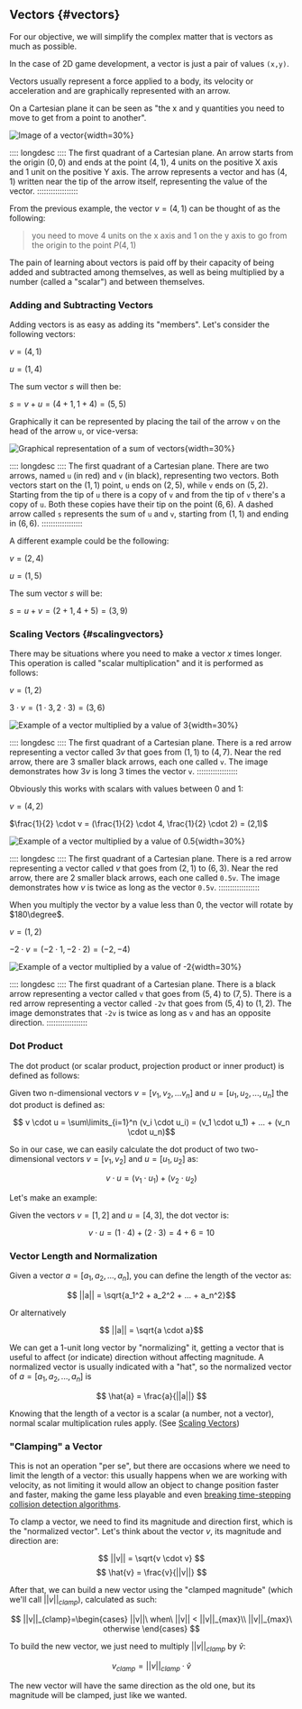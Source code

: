 Vectors {#vectors}
--------

For our objective, we will simplify the complex matter that is vectors as much as possible.

In the case of 2D game development, a vector is just a pair of values `(x,y)`.

Vectors usually represent a force applied to a body, its velocity or acceleration and are graphically represented with an arrow.

On a Cartesian plane it can be seen as "the x and y quantities you need to move to get from a point to another".

![Image of a vector](./images/maths/vector.svg){width=30%}

:::: longdesc ::::
The first quadrant of a Cartesian plane. An arrow starts from the origin $(0,0)$ and ends at the point $(4,1)$, 4 units on the positive X axis and 1 unit on the positive Y axis. The arrow represents a vector and has $(4,1)$ written near the tip of the arrow itself, representing the value of the vector.
::::::::::::::::::

From the previous example, the vector $v=(4,1)$ can be thought of as the following:

> you need to move 4 units on the x axis and 1 on the y axis to go from the origin to the point $P(4,1)$

The pain of learning about vectors is paid off by their capacity of being added and subtracted among themselves, as well as being multiplied by a number (called a "scalar") and between themselves.

### Adding and Subtracting Vectors

Adding vectors is as easy as adding its "members". Let's consider the following vectors:

$v = (4,1)$

$u = (1,4)$

The sum vector $s$ will then be:

$s = v + u = (4+1, 1+4) = (5,5)$

Graphically it can be represented by placing the tail of the arrow `v` on the head of the arrow `u`, or vice-versa:

![Graphical representation of a sum of vectors](./images/maths/vector_sum.svg){width=30%}

:::: longdesc ::::
The first quadrant of a Cartesian plane. There are two arrows, named `u` (in red) and `v` (in black), representing two vectors. Both vectors start on the $(1,1)$ point, `u` ends on $(2,5)$, while `v` ends on $(5,2)$. Starting from the tip of `u` there is a copy of `v` and from the tip of `v` there's a copy of `u`. Both these copies have their tip on the point $(6,6)$. A dashed arrow called `s` represents the sum of `u` and `v`, starting from $(1,1)$ and ending in $(6,6)$.
::::::::::::::::::

A different example could be the following:

$v = (2,4)$

$u = (1,5)$

The sum vector $s$ will be:

$s = u + v = (2+1, 4+5) = (3,9)$

### Scaling Vectors {#scalingvectors}

There may be situations where you need to make a vector $x$ times longer. This operation is called "scalar multiplication" and it is performed as follows:

$v = (1,2)$

$3 \cdot v = (1 \cdot 3, 2 \cdot 3) = (3,6)$

![Example of a vector multiplied by a value of 3](./images/maths/vector_mul_3.svg){width=30%}

:::: longdesc ::::
The first quadrant of a Cartesian plane. There is a red arrow representing a vector called $3v$ that goes from $(1,1)$ to $(4,7)$. Near the red arrow, there are 3 smaller black arrows, each one called `v`. The image demonstrates how $3v$ is long 3 times the vector `v`.
::::::::::::::::::

Obviously this works with scalars with values between $0$ and $1$:

$v = (4,2)$

$\frac{1}{2} \cdot v = (\frac{1}{2} \cdot 4, \frac{1}{2} \cdot 2) = (2,1)$

![Example of a vector multiplied by a value of 0.5](./images/maths/vector_mul_half.svg){width=30%}

:::: longdesc ::::
The first quadrant of a Cartesian plane. There is a red arrow representing a vector called $v$ that goes from $(2,1)$ to $(6,3)$. Near the red arrow, there are 2 smaller black arrows, each one called `0.5v`. The image demonstrates how $v$ is twice as long as the vector `0.5v`.
::::::::::::::::::

When you multiply the vector by a value less than $0$, the vector will rotate by $180\degree$.

$v = (1,2)$

$-2 \cdot v = (-2 \cdot 1, -2 \cdot 2) = (-2, -4)$

![Example of a vector multiplied by a value of -2](./images/maths/vector_mul_minus2.svg){width=30%}

:::: longdesc ::::
The first quadrant of a Cartesian plane. There is a black arrow representing a vector called `v` that goes from $(5,4)$ to $(7,5)$. There is a red arrow representing a vector called `-2v` that goes from $(5,4)$ to $(1,2)$. The image demonstrates that `-2v` is twice as long as `v` and has an opposite direction.
::::::::::::::::::

### Dot Product

The dot product (or scalar product, projection product or inner product) is defined as follows:

Given two n-dimensional vectors $v = [v_1, v_2, ... v_n]$ and $u = [u_1, u_2, ..., u_n]$ the dot product is defined as:

$$ v \cdot u = \sum\limits_{i=1}^n (v_i \cdot u_i) = (v_1 \cdot u_1) + ... + (v_n \cdot u_n)$$

So in our case, we can easily calculate the dot product of two two-dimensional vectors $v = [v_1, v_2]$ and $u = [u_1, u_2]$ as:

$$ v \cdot u = (v_1 \cdot u_1) + (v_2 \cdot u_2)$$

Let's make an example:

Given the vectors $v = [1,2]$ and $u = [4,3]$, the dot vector is:

$$ v \cdot u = (1 \cdot 4) + (2 \cdot 3) = 4 + 6 = 10 $$

### Vector Length and Normalization

Given a vector $a = [a_1, a_2, ..., a_n]$, you can define the length of the vector as:

$$ ||a|| = \sqrt{a_1^2 + a_2^2 + ... + a_n^2}$$

Or alternatively

$$ ||a|| = \sqrt{a \cdot a}$$

We can get a 1-unit long vector by "normalizing" it, getting a vector that is useful to affect (or indicate) direction without affecting magnitude. A normalized vector is usually indicated with a "hat", so the normalized vector of $a = [a_1, a_2, ..., a_n]$ is

$$ \hat{a} = \frac{a}{||a||} $$

Knowing that the length of a vector is a scalar (a number, not a vector), normal scalar multiplication rules apply. (See [Scaling Vectors](#scalingvectors))

### "Clamping" a Vector

This is not an operation "per se", but there are occasions where we need to limit the length of a vector: this usually happens when we are working with velocity, as not limiting it would allow an object to change position faster and faster, making the game less playable and even [breaking time-stepping collision detection algorithms](#bulletthroughpaper).

To clamp a vector, we need to find its magnitude and direction first, which is the "normalized vector". Let's think about the vector $v$, its magnitude and direction are:

$$ ||v|| = \sqrt{v \cdot v} $$
$$ \hat{v} = \frac{v}{||v||} $$

After that, we can build a new vector using the "clamped magnitude" (which we'll call $||v||_{clamp}$), calculated as such:

$$
||v||_{clamp}=\begin{cases}
||v||\ when\ ||v|| < ||v||_{max}\\
||v||_{max}\ otherwise
\end{cases}
$$

To build the new vector, we just need to multiply $||v||_{clamp}$ by $\hat{v}$:

$$ v_{clamp} = ||v||_{clamp} \cdot \hat{v} $$

The new vector will have the same direction as the old one, but its magnitude will be clamped, just like we wanted.
